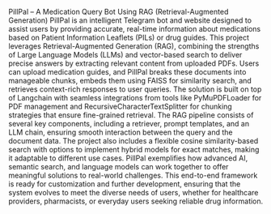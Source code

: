 
PillPal – A Medication Query Bot Using RAG (Retrieval-Augmented Generation)
PillPal is an intelligent Telegram bot and website designed to assist users by providing accurate, real-time information about medications based on Patient Information Leaflets (PILs) or drug guides.
This project leverages Retrieval-Augmented Generation (RAG), combining the strengths of Large Language Models (LLMs) and vector-based search to deliver precise answers by extracting relevant content from uploaded PDFs. 
 Users can upload medication guides, and PillPal breaks these documents into manageable chunks, embeds them using FAISS for similarity search, and retrieves context-rich responses to user queries. 
 The solution is built on top of Langchain with seamless integrations from tools like PyMuPDFLoader for PDF management and RecursiveCharacterTextSplitter for chunking strategies that ensure fine-grained retrieval. 
 The RAG pipeline consists of several key components, including a retriever, prompt templates, and an LLM chain, ensuring smooth interaction between the query and the document data. 
 The project also includes a flexible cosine similarity-based search with options to implement hybrid models for exact matches, making it adaptable to different use cases. 
PillPal exemplifies how advanced AI, semantic search, and language models can work together to offer meaningful solutions to real-world challenges.
This end-to-end framework is ready for customization and further development, ensuring that the system evolves to meet the diverse needs of users, whether for healthcare providers, pharmacists, or everyday users seeking reliable drug information.
